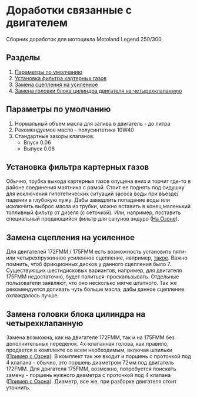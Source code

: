 # Доработки связанные с двигателем
Сборник доработок для мотоцикла Motoland Legend 250/300

## Разделы
1. [Параметры по умолчанию](#params)
2. [Установка фильтра картерных газов](#gases)
3. [Замена сцепления на усиленное](#qqq)
4. [Замена головки блока цилиндра двигателя на четырехклапанную](#head)


## Параметры по умолчанию <a name="params"></a>

1. Нормальный объем масла для залива в двигатель - до литра
2. Рекомендуемое масло - полусинтетика 10W40
3. Стандартные зазоры клапанов:
   * Впуск 0.06
   * Выпуск 0.08

## Установка фильтра картерных газов <a name="gases"></a>

Обычно, трубка выхода картерных газов опущена вниз и торчит где-то в районе соединения маятника с рамой. Стоит ее поднять под сидушку для исключения гипотетических ситуаций засоса воды при въезде/падении в глубокую лужу. Дабы замедлить попадание воды или исключить выброс масла из трубки, можно вставить в конец маленький топливный фильтр от дизеля (с сеточкой). Или, например, поставить специальный продающийся фильтр для сапунов эндуро ([На Озоне](https://ozon.ru/t/5zra5rm)). 


## Замена сцепления на усиленное <a name="qqq"></a>

Для двигателей 172FMM / 175FMM есть возможность установить пяти- или четырехпружинное усиленное сцепление, например, [такое](https://ozon.ru/t/m86aLTP). Важно помнить, чтоб фрикционных дисков у данного сцепления было 7. Существующих шестидисковых вариантов, например, для двигателя 175FMM недостаточно, будет палиться-проскальзывать.
Отдельные пользователи заявляют, что оно несколько мягче штатного.
Так же рекомендуется доливать чуть больше масла, дабы данное сцепление охлаждалось лучше. 


## Замена головки блока цилиндра на четырехклапанную <a name="head"></a>

Замена возможна, как на двигателе 172FMM, так и на 175FMM без дополнительных переделок. 4х-клапанная голова, как правило, продается в комплекте со всем необходимым, включая шпильки ([Пример с Озона](https://ozon.ru/t/Q1SlpFJ)). В комплект так же входит и поршень с проточкой под 4 клапана - обычно, это поршень диаметром 72мм под двигатель 172FMM. Для двигателя 175FMM, возможно, потребуется поискать замену - поршень нужного диаметра с проточкой под 4 клапана ([Пример с Озона](https://ozon.ru/t/EvaiTVJ)). Диаметр, все же, при разборке двигателя стоит уточнить.
